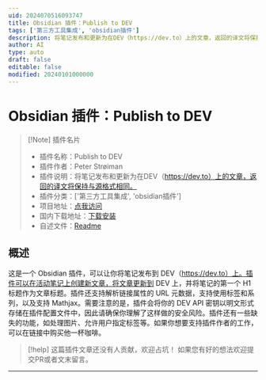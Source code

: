 ```yaml
---
uid: 2024070516093747
title: Obsidian 插件：Publish to DEV
tags: ['第三方工具集成', 'obsidian插件']
description: 将笔记发布和更新为在DEV（https://dev.to）上的文章，返回的译文将保持与源格式相同。
author: AI
type: auto
draft: false
editable: false
modified: 20240101000000
---
```


# Obsidian 插件：Publish to DEV

> [!Note] 插件名片
> - 插件名称：Publish to DEV
> - 插件作者：Peter Strøiman
> - 插件说明：将笔记发布和更新为在DEV（https://dev.to）上的文章，返回的译文将保持与源格式相同。
> - 插件分类：['第三方工具集成', 'obsidian插件']
> - 项目地址：[点我访问](https://github.com/stroiman/obsidian-dev-publish)
> - 国内下载地址：[下载安装](https://pkmer.cn/products/plugin/pluginMarket/?publish-to-dev)
> - 自述文件：[Readme](https://ghproxy.net/https://raw.githubusercontent.com/stroiman/obsidian-dev-publish/master/README.md)



## 概述

这是一个 Obsidian 插件，可以让你将笔记发布到 DEV（https://dev.to）上。插件可以在活动笔记上创建新文章，将文章更新到 DEV 上，并将笔记的第一个 H1 标题作为文章标题。插件还支持解析链接属性的 URL 元数据，支持使用标签和系列，以及支持 Mathjax。需要注意的是，插件会将你的 DEV API 密钥以明文形式存储在插件配置文件中，因此请确保你理解了这样做的安全风险。插件还有一些缺失的功能，如处理图片、允许用户指定标签等。如果你想要支持插件作者的工作，可以在链接中购买他一杯咖啡。


> [!help] 
> 这篇插件文章还没有人贡献，欢迎占坑！
> 如果您有好的想法欢迎提交PR或者文末留言。
> 

---



